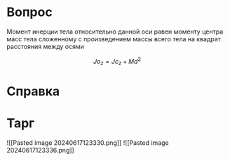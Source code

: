 # Вопрос  
Момент инерции тела относительно данной оси равен моменту центра масс тела сложенному с произведением массы всего тела на квадрат расстояния между осями

$$Jo_z=Jc_z+Md^2$$
# Справка

# Тарг
![[Pasted image 20240617123330.png]]
![[Pasted image 20240617123336.png]]
